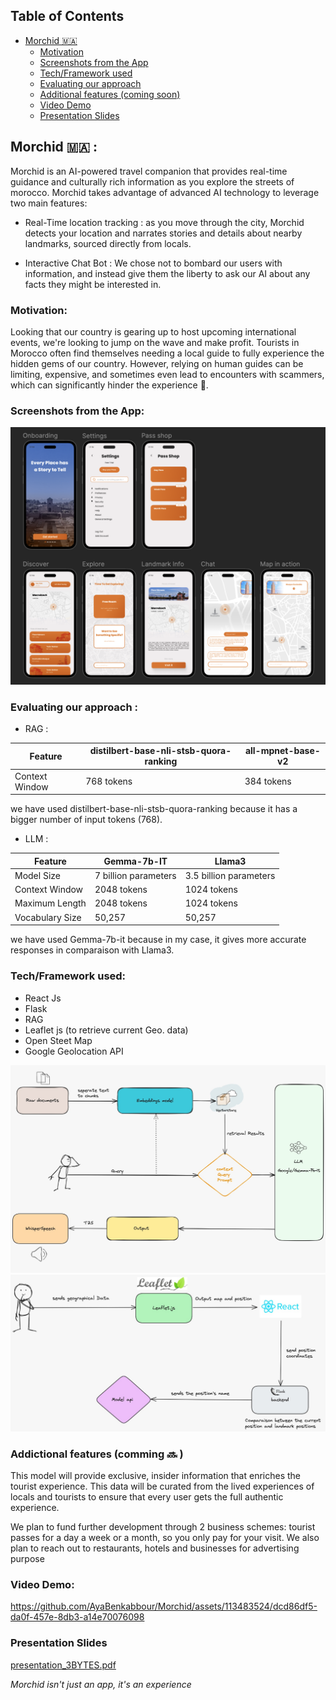 ## Table of Contents

- [Morchid 🇲🇦](#morchid-)
  - [Motivation](#motivation)
  - [Screenshots from the App](#screenshots-from-the-app)
  - [Tech/Framework used](#techframework-used)
  - [Evaluating our approach](#evaluating-our-approach--)
  - [Additional features (coming soon)](#additional-features-coming-soon-)
  - [Video Demo](#video-demo)
  - [Presentation Slides](#presentation-slides)

## Morchid 🇲🇦 :

Morchid is an AI-powered travel companion that provides real-time guidance and culturally rich information as you explore the streets of morocco. Morchid takes advantage of advanced AI technology to leverage two main features:

- Real-Time location tracking : as you move through the city, Morchid detects your location and narrates stories and details about nearby landmarks, sourced directly from locals.

- Interactive Chat Bot : We chose not to bombard our users with information, and instead give them the liberty to ask our AI about any facts they might be interested in.

### Motivation:

Looking that our country is gearing up to host upcoming international events, we're looking to jump on the wave and make profit. Tourists in Morocco often find themselves needing a local guide to fully experience the hidden gems of our country. However, relying on human guides can be limiting, expensive, and sometimes even lead to encounters with scammers, which can significantly hinder the experience 🫠.

### Screenshots from the App:

![ScreenShot](/ressources/UI_Dark.png)

### Evaluating our approach :

- RAG :

| Feature        | distilbert-base-nli-stsb-quora-ranking | all-mpnet-base-v2 |
| -------------- | -------------------------------------- | ----------------- |
| Context Window | 768 tokens                             | 384 tokens        |

we have used distilbert-base-nli-stsb-quora-ranking because it has a bigger number of input tokens (768).

- LLM :

| Feature         | Gemma-7b-IT          | Llama3                 |
| --------------- | -------------------- | ---------------------- |
| Model Size      | 7 billion parameters | 3.5 billion parameters |
| Context Window  | 2048 tokens          | 1024 tokens            |
| Maximum Length  | 2048 tokens          | 1024 tokens            |
| Vocabulary Size | 50,257               | 50,257                 |

we have used Gemma-7b-it because in my case, it gives more accurate responses in comparaison with Llama3.

### Tech/Framework used:

- React Js
- Flask
- RAG
- Leaflet js (to retrieve current Geo. data)
- Open Steet Map
- Google Geolocation API

![Archi1](/ressources/archi1.jpeg)
![Archi2](/ressources/archi2.jpeg)

### Addictional features (comming 🔜 )

This model will provide exclusive, insider information that enriches the tourist experience. This data will be curated from the lived experiences of locals and tourists to ensure that every user gets the full authentic experience.

We plan to fund further development through 2 business schemes: tourist passes for a day a week or a month, so you only pay for your visit. We also plan to reach out to restaurants, hotels and businesses for advertising purpose

### Video Demo:

https://github.com/AyaBenkabbour/Morchid/assets/113483524/dcd86df5-da0f-457e-8db3-a14e70076098

### Presentation Slides

[presentation_3BYTES.pdf](https://github.com/AyaBenkabbour/Morchid/files/15368385/presentation_3BYTES.pdf)

_Morchid isn't just an app, it's an experience_
